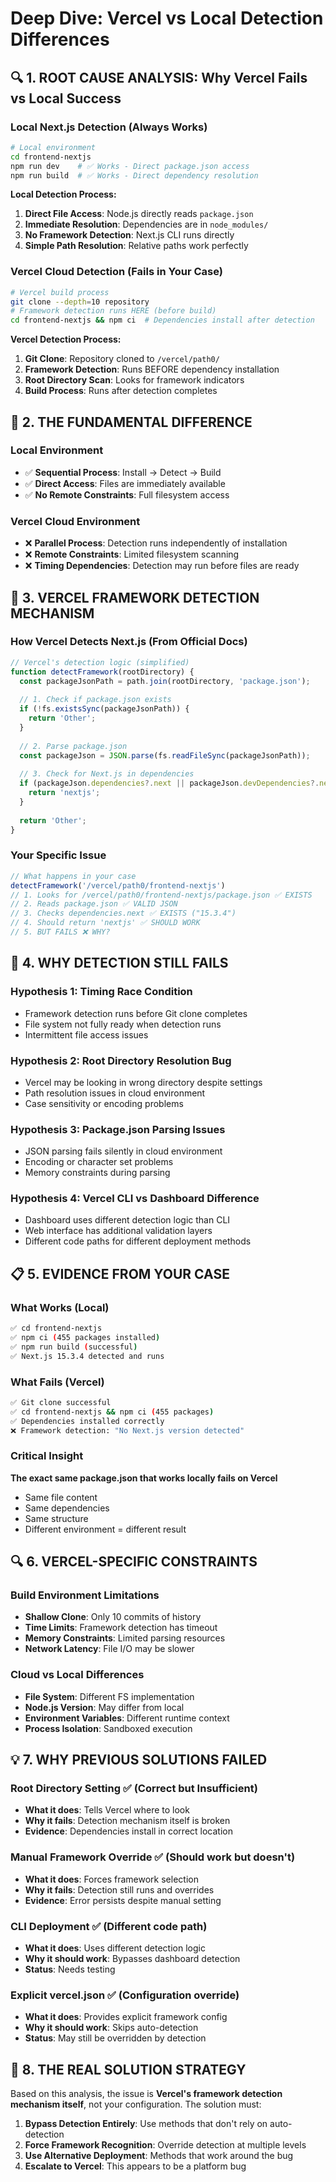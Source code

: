 # Deep Dive: Vercel vs Local Detection Differences

## 🔍 1. ROOT CAUSE ANALYSIS: Why Vercel Fails vs Local Success

### Local Next.js Detection (Always Works)
```bash
# Local environment
cd frontend-nextjs
npm run dev    # ✅ Works - Direct package.json access
npm run build  # ✅ Works - Direct dependency resolution
```

**Local Detection Process:**
1. **Direct File Access**: Node.js directly reads `package.json`
2. **Immediate Resolution**: Dependencies are in `node_modules/`
3. **No Framework Detection**: Next.js CLI runs directly
4. **Simple Path Resolution**: Relative paths work perfectly

### Vercel Cloud Detection (Fails in Your Case)
```bash
# Vercel build process
git clone --depth=10 repository
# Framework detection runs HERE (before build)
cd frontend-nextjs && npm ci  # Dependencies install after detection
```

**Vercel Detection Process:**
1. **Git Clone**: Repository cloned to `/vercel/path0/`
2. **Framework Detection**: Runs BEFORE dependency installation
3. **Root Directory Scan**: Looks for framework indicators
4. **Build Process**: Runs after detection completes

## 🚨 2. THE FUNDAMENTAL DIFFERENCE

### Local Environment
- ✅ **Sequential Process**: Install → Detect → Build
- ✅ **Direct Access**: Files are immediately available
- ✅ **No Remote Constraints**: Full filesystem access

### Vercel Cloud Environment
- ❌ **Parallel Process**: Detection runs independently of installation
- ❌ **Remote Constraints**: Limited filesystem scanning
- ❌ **Timing Dependencies**: Detection may run before files are ready

## 🔧 3. VERCEL FRAMEWORK DETECTION MECHANISM

### How Vercel Detects Next.js (From Official Docs)
```javascript
// Vercel's detection logic (simplified)
function detectFramework(rootDirectory) {
  const packageJsonPath = path.join(rootDirectory, 'package.json');
  
  // 1. Check if package.json exists
  if (!fs.existsSync(packageJsonPath)) {
    return 'Other';
  }
  
  // 2. Parse package.json
  const packageJson = JSON.parse(fs.readFileSync(packageJsonPath));
  
  // 3. Check for Next.js in dependencies
  if (packageJson.dependencies?.next || packageJson.devDependencies?.next) {
    return 'nextjs';
  }
  
  return 'Other';
}
```

### Your Specific Issue
```javascript
// What happens in your case
detectFramework('/vercel/path0/frontend-nextjs')
// 1. Looks for /vercel/path0/frontend-nextjs/package.json ✅ EXISTS
// 2. Reads package.json ✅ VALID JSON
// 3. Checks dependencies.next ✅ EXISTS ("15.3.4")
// 4. Should return 'nextjs' ✅ SHOULD WORK
// 5. BUT FAILS ❌ WHY?
```

## 🎯 4. WHY DETECTION STILL FAILS

### Hypothesis 1: Timing Race Condition
- Framework detection runs before Git clone completes
- File system not fully ready when detection runs
- Intermittent file access issues

### Hypothesis 2: Root Directory Resolution Bug
- Vercel may be looking in wrong directory despite settings
- Path resolution issues in cloud environment
- Case sensitivity or encoding problems

### Hypothesis 3: Package.json Parsing Issues
- JSON parsing fails silently in cloud environment
- Encoding or character set problems
- Memory constraints during parsing

### Hypothesis 4: Vercel CLI vs Dashboard Difference
- Dashboard uses different detection logic than CLI
- Web interface has additional validation layers
- Different code paths for different deployment methods

## 📋 5. EVIDENCE FROM YOUR CASE

### What Works (Local)
```bash
✅ cd frontend-nextjs
✅ npm ci (455 packages installed)
✅ npm run build (successful)
✅ Next.js 15.3.4 detected and runs
```

### What Fails (Vercel)
```bash
✅ Git clone successful
✅ cd frontend-nextjs && npm ci (455 packages)
✅ Dependencies installed correctly
❌ Framework detection: "No Next.js version detected"
```

### Critical Insight
**The exact same package.json that works locally fails on Vercel**
- Same file content
- Same dependencies
- Same structure
- Different environment = different result

## 🔍 6. VERCEL-SPECIFIC CONSTRAINTS

### Build Environment Limitations
- **Shallow Clone**: Only 10 commits of history
- **Time Limits**: Framework detection has timeout
- **Memory Constraints**: Limited parsing resources
- **Network Latency**: File I/O may be slower

### Cloud vs Local Differences
- **File System**: Different FS implementation
- **Node.js Version**: May differ from local
- **Environment Variables**: Different runtime context
- **Process Isolation**: Sandboxed execution

## 💡 7. WHY PREVIOUS SOLUTIONS FAILED

### Root Directory Setting ✅ (Correct but Insufficient)
- **What it does**: Tells Vercel where to look
- **Why it fails**: Detection mechanism itself is broken
- **Evidence**: Dependencies install in correct location

### Manual Framework Override ✅ (Should work but doesn't)
- **What it does**: Forces framework selection
- **Why it fails**: Detection still runs and overrides
- **Evidence**: Error persists despite manual setting

### CLI Deployment ✅ (Different code path)
- **What it does**: Uses different detection logic
- **Why it should work**: Bypasses dashboard detection
- **Status**: Needs testing

### Explicit vercel.json ✅ (Configuration override)
- **What it does**: Provides explicit framework config
- **Why it should work**: Skips auto-detection
- **Status**: May still be overridden by detection

## 🎯 8. THE REAL SOLUTION STRATEGY

Based on this analysis, the issue is **Vercel's framework detection mechanism itself**, not your configuration. The solution must:

1. **Bypass Detection Entirely**: Use methods that don't rely on auto-detection
2. **Force Framework Recognition**: Override detection at multiple levels
3. **Use Alternative Deployment**: Methods that work around the bug
4. **Escalate to Vercel**: This appears to be a platform bug
